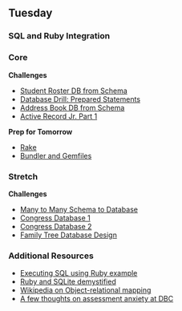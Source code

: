 ## Tuesday
### SQL and Ruby Integration

### Core

**Challenges**

- [Student Roster DB from Schema](../../../../student-roster-db-from-schema-challenge)
- [Database Drill: Prepared Statements](../../../../prepared-statements-challenge)
- [Address Book DB from Schema](../../../../address-book-db-from-schema-challenge)
- [Active Record Jr. Part 1](../../../../activerecord-jr-1-a-basic-orm-challenge)

**Prep for Tomorrow**

- [Rake](../readings/rake/README.md)
- [Bundler and Gemfiles](../readings/bundler-and-gemfile/README.md)

### Stretch

**Challenges**

- [Many to Many Schema to Database](../../../../many-to-many-schema-to-database-challenge)
- [Congress Database 1](../../../../congress-database-1-from-csv-to-sqlite-with-ruby-challenge)
- [Congress Database 2](../../../../congress-database-2-scrub-and-analyze-with-ruby-challenge)
- [Family Tree Database Design](../../../../family-tree-database-design-challenge)

### Additional Resources

- [Executing SQL using Ruby example](../resources/sql-in-ruby.md)
- [Ruby and SQLite demystified](../resources/sql-ruby-sqlite3-demystified.md)
- [Wikipedia on Object-relational mapping](http://en.wikipedia.org/wiki/Object-relational_mapping)
- [A few thoughts on assessment anxiety at DBC](https://dukegreene.wordpress.com/2014/07/30/the-storm-before-the-calm/)
